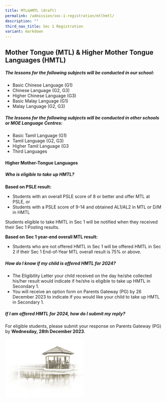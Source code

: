 ```yaml
---
title: MTL&HMTL (draft)
permalink: /admission/sec-1-registration/mtlhmtl/
description: ""
third_nav_title: Sec 1 Registration
variant: markdown
---
```

## **Mother Tongue (MTL) &amp; Higher Mother Tongue Languages (HMTL)**

##### **The lessons for the following subjects will be conducted in our school:**

* Basic Chinese Language (G1)
* Chinese Language (G2, G3)
* Higher Chinese Language (G3)
* Basic Malay Language (G1)
* Malay Language (G2, G3)

##### **The lessons for the following subjects will be conducted in other schools or MOE Language Centres:**

* Basic Tamil Language (G1)
* Tamil Language (G2, G3)
* Higher Tamil Language (G3
* Third Languages

#### **Higher Mother-Tongue Languages**

##### **Who is eligible to take up HMTL?**

**Based on PSLE result:**
* Students with an overall PSLE score of 8 or better and offer MTL at PSLE, or
* Students with a PSLE score of 9-14 and obtained AL1/AL2 in MTL or D/M in HMTL<br>

Students eligible to take HMTL in Sec 1 will be notified when they received their Sec 1 Posting results.

**Based on Sec 1 year-end overall MTL result:**
* Students who are not offered HMTL in Sec 1 will be offered HMTL in Sec 2 if their Sec 1 End-of-Year MTL overall result is 75% or above.

##### **How do I know if my child is offered HMTL for 2024?**

* The Eligibility Letter your child received on the day he/she collected his/her result would indicate if he/she is eligible to take up HMTL in Secondary 1.
* You will receive an option form on Parents Gateway (PG) by 26 December 2023 to indicate if you would like your child to take up HMTL in Secondary 1.

##### **If I am offered HMTL for 2024, how do I submit my reply?**

For eligible students, please submit your response on Parents Gateway (PG) by **Wednesday, 28th December 2023**.





<img src="/images/pavilion.png" style="width:50%">